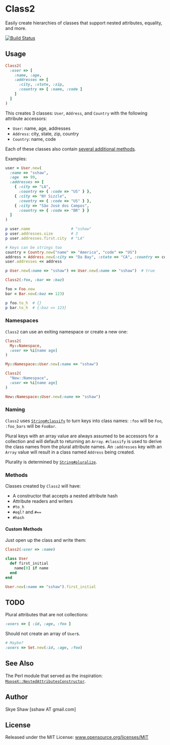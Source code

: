 # Class2

Easily create hierarchies of classes that support nested attributes, equality, and more.

[![Build Status](https://travis-ci.org/sshaw/class2.svg?branch=master)](https://travis-ci.org/sshaw/class2)

## Usage

```rb
Class2(
  :user => [
    :name, :age,
    :addresses => [
      :city, :state, :zip,
      :country => [ :name, :code ]
    ]
  ]
)
```

This creates 3 classes: `User`, `Address`, and `Country` with the following attribute accessors:

* `User`: name, age, addresses
* `Address`: city, state, zip, country
* `Country`: name, code

Each of these classes also contain [several additional methods](#methods).

Examples:

```rb
user = User.new(
  :name => "sshaw",
  :age  => 99,
  :addresses => [
    { :city => "LA",
      :country => { :code => "US" } },
    { :city => "NY Sizzle",
      :country => { :code => "US" } },
    { :city => "São José dos Campos",
      :country => { :code => "BR" } }
  ]
)

p user.name                  # "sshaw"
p user.addresses.size        # 3
p user.addresses.first.city  # "LA"

# Keys can be strings too
country = Country.new("name" => "America", "code" => "US")
address = Address.new(:city => "Da Bay", :state => "CA", :country => country)
user.addresses << address

p User.new(:name => "sshaw") == User.new(:name => "sshaw")  # true
```

```rb
Class2(:foo, :bar => :baz)

foo = Foo.new
bar = Bar.new(:baz => 123)

p foo.to_h  # {}
p bar.to_h  # {:baz => 123}
```

### Namespaces

`Class2` can use an exiting namespace or create a new one:

```rb
Class2(
  My::Namespace,
  :user => %i[name age]
)

My::Namespace::User.new(:name => "sshaw")

Class2(
  "New::Namespace",
  :user => %i[name age]
)

New::Namespace::User.new(:name => "sshaw")
```

### Naming

`Class2` uses
[`String#classify`](http://api.rubyonrails.org/classes/String.html#method-i-classify)
to turn keys into class names: `:foo` will be `Foo`, `:foo_bars` will
be `FooBar`.

Plural keys with an array value are always assumed to be accessors for
a collection and will default to returning an `Array`. `#classify` is
used to derive the class names from the plural attribute names. An
`:addresses` key with an `Array` value will result in a class named
`Address` being created.

Plurality is determined by [`String#pluralize`](http://api.rubyonrails.org/classes/String.html#method-i-pluralize).

### Methods

Classes created by `Class2` will have:

* A constructor that accepts a nested attribute hash
* Attribute readers and writers
* `#to_h`
* `#eql?` and `#==`
* `#hash`

#### Custom Methods

Just open up the class and write them:

```rb
Class2(:user => :name)

class User
  def first_initial
    name[0] if name
  end
end

User.new(:name => "sshaw").first_initial
```

## TODO

Plural attributes that are not collections:

```rb
:users => [ :id, :age, :foo ]
```

Should not create an array of `User`s.

```rb
# Maybe?
:users => Set.new(:id, :age, :foo)
```


## See Also

The Perl module that served as the inspiration: [`MooseX::NestedAttributesConstructor`](https://github.com/sshaw/MooseX-NestedAttributesConstructor).

## Author

Skye Shaw [sshaw AT gmail.com]

## License

Released under the MIT License: www.opensource.org/licenses/MIT
